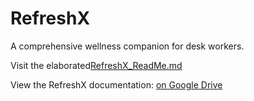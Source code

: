 <!DOCTYPE html>
<html lang="en">
<head>
  <meta charset="UTF-8">
  <meta name="viewport" content="width=device-width, initial-scale=1.0">


</head>
<body>
  <h1>RefreshX</h1>
  <p>A comprehensive wellness companion for desk workers.</p>
  <p>Visit the elaborated<a href="https://refresh-x-jubmgtkol-neelkamal1969s-projects.vercel.app/#">RefreshX_ReadMe.md</a></p>
  <p>View the RefreshX documentation: <a href="https://drive.google.com/drive/folders/1lILBtcfL3NminBu-gftgCAc5fi4y-rc5?usp=share_link">on Google Drive</a></p>
</body>
</html>
